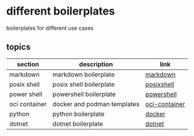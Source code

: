<!-- omit in toc -->
# different boilerplates

boilerplates for different use cases

<!-- omit in toc -->
## topics

| section | description | link |
|--- |--- |--- |
| markdown | markdown boilerplate | [markdown](markdown/) |
| posix shell | posix shell boilerplate | [posixshell](posix-shell/) |
| power shell | powershell boilerplate | [powershell](power-shell/) |
| oci container | docker and podman templates | [oci-container](oci-container/) |
| python | python boilerplate | [docker](python/) |
| dotnet | dotnet boilerplate | [dotnet](dotnet/) |
